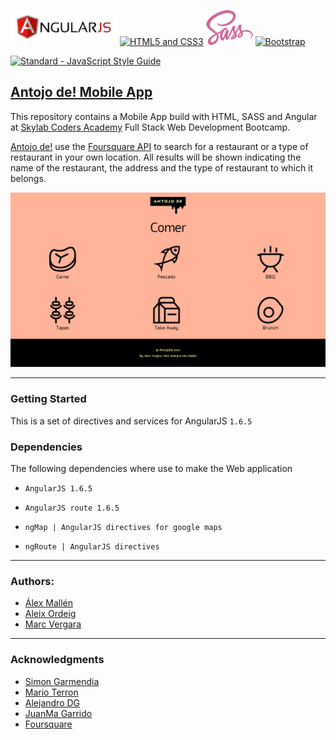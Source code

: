 [![AngularJS](https://github.com/MarioTerron/logo-images/blob/master/logos/angularjs.png)](https://angularjs.org/) [![HTML5 and CSS3](https://github.com/MarioTerron/logo-images/blob/master/logos/html5-css3-js.png)](http://www.w3.org/)
[![SASS](https://github.com/MarioTerron/logo-images/blob/master/logos/sass.png)](http://sass-lang.com/) [![Bootstrap](https://github.com/MarioTerron/logo-images/blob/master/logos/bootstrap.png)](http://getbootstrap.com/)

[![Standard - JavaScript Style Guide](https://img.shields.io/badge/code%20style-standard-brightgreen.svg)](http://standardjs.com/)


## [Antojo de! Mobile App](https://amallen22.github.io/antojode)

This repository contains a Mobile App build with HTML, SASS and Angular at [Skylab Coders Academy](http://www.skylabcoders.com/es/) Full Stack Web Development Bootcamp.

[Antojo de!](https://amallen22.github.io/antojode) use the [Foursquare API](https://developer.foursquare.com/) to search for a restaurant or a type of restaurant in your own location. All results will be shown indicating the name of the restaurant, the address and the type of restaurant to which it belongs.

![Screenshot](img/screenshot.png)


---

### Getting Started

This is a set of directives and services for AngularJS `1.6.5`

### Dependencies

The following dependencies where use to make the Web application

- `AngularJS 1.6.5`

- `AngularJS route 1.6.5`

- `ngMap | AngularJS directives for google maps`

- `ngRoute | AngularJS directives`


---

### Authors:

- [Álex Mallén](https://github.com/amallen22)
- [Aleix Ordeig](https://github.com/aleixordeig)
- [Marc Vergara](https://github.com/femave)

---

### Acknowledgments

* [Simon Garmendia](https://github.com/sgarmendia)
* [Mario Terron](https://github.com/MarioTerron)
* [Alejandro DG](https://github.com/agandia9)
* [JuanMa Garrido](https://github.com/juanmaguitar)
* [Foursquare](https://es.foursquare.com/)
